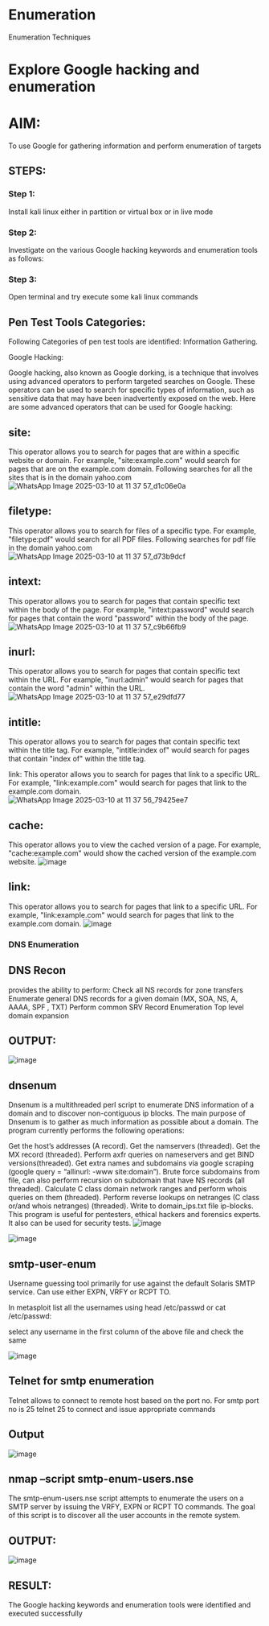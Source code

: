 # Enumeration
Enumeration Techniques

# Explore Google hacking and enumeration 

# AIM:

To use Google for gathering information and perform enumeration of targets

## STEPS:

### Step 1:

Install kali linux either in partition or virtual box or in live mode

### Step 2:

Investigate on the various Google hacking keywords and enumeration tools as follows:


### Step 3:
Open terminal and try execute some kali linux commands

## Pen Test Tools Categories:  

Following Categories of pen test tools are identified:
Information Gathering.

Google Hacking:

Google hacking, also known as Google dorking, is a technique that involves using advanced operators to perform targeted searches on Google. These operators can be used to search for specific types of information, such as sensitive data that may have been inadvertently exposed on the web. Here are some advanced operators that can be used for Google hacking:

## site: 
This operator allows you to search for pages that are within a specific website or domain. For example, "site:example.com" would search for pages that are on the example.com domain.
Following searches for all the sites that is in the domain yahoo.com
![WhatsApp Image 2025-03-10 at 11 37 57_d1c06e0a](https://github.com/user-attachments/assets/0e1d33c0-7a87-4ead-b4b3-303c1e867c26)


## filetype: 
This operator allows you to search for files of a specific type. For example, "filetype:pdf" would search for all PDF files.
Following searches for pdf file in the domain yahoo.com
![WhatsApp Image 2025-03-10 at 11 37 57_d73b9dcf](https://github.com/user-attachments/assets/5c1026cf-9b6a-423c-9935-0b38ae9afee0)



## intext: 
This operator allows you to search for pages that contain specific text within the body of the page. For example, "intext:password" would search for pages that contain the word "password" within the body of the page.
![WhatsApp Image 2025-03-10 at 11 37 57_c9b66fb9](https://github.com/user-attachments/assets/2a3f06c0-1625-486e-a63e-93bf7601fcf2)



## inurl: 
This operator allows you to search for pages that contain specific text within the URL. For example, "inurl:admin" would search for pages that contain the word "admin" within the URL.
![WhatsApp Image 2025-03-10 at 11 37 57_e29dfd77](https://github.com/user-attachments/assets/93c34e18-f871-4413-92fd-7a50bd67de02)

## intitle: 
This operator allows you to search for pages that contain specific text within the title tag. For example, "intitle:index of" would search for pages that contain "index of" within the title tag.

link: This operator allows you to search for pages that link to a specific URL. For example, "link:example.com" would search for pages that link to the example.com domain.
![WhatsApp Image 2025-03-10 at 11 37 56_79425ee7](https://github.com/user-attachments/assets/440a074e-76c8-44bd-aba0-27de6f43ade7)

## cache: 
This operator allows you to view the cached version of a page. For example, "cache:example.com" would show the cached version of the example.com website.
![image](https://github.com/user-attachments/assets/2963d70f-51fb-4237-a072-aebaa615f5c1)

## link: 
This operator allows you to search for pages that link to a specific URL. For example, "link:example.com" would search for pages that link to the example.com domain.
![image](https://github.com/user-attachments/assets/ee290eec-b405-4dd6-a940-8838bef3f49d)

 
### DNS Enumeration

## DNS Recon
provides the ability to perform:
Check all NS records for zone transfers
Enumerate general DNS records for a given domain (MX, SOA, NS, A, AAAA, SPF , TXT)
Perform common SRV Record Enumeration
Top level domain expansion
## OUTPUT:

![image](https://github.com/user-attachments/assets/17ec8d06-3356-4df3-b793-0089d097ec13)






## dnsenum
Dnsenum is a multithreaded perl script to enumerate DNS information of a domain and to discover non-contiguous ip blocks. The main purpose of Dnsenum is to gather as much information as possible about a domain. The program currently performs the following operations:

Get the host’s addresses (A record).
Get the namservers (threaded).
Get the MX record (threaded).
Perform axfr queries on nameservers and get BIND versions(threaded).
Get extra names and subdomains via google scraping (google query = “allinurl: -www site:domain”).
Brute force subdomains from file, can also perform recursion on subdomain that have NS records (all threaded).
Calculate C class domain network ranges and perform whois queries on them (threaded).
Perform reverse lookups on netranges (C class or/and whois netranges) (threaded).
Write to domain_ips.txt file ip-blocks.
This program is useful for pentesters, ethical hackers and forensics experts. It also can be used for security tests.
![image](https://github.com/user-attachments/assets/0999c83d-95d2-4bf4-b762-6325e7e54acc)

![image](https://github.com/user-attachments/assets/3d0b9f54-7f2d-4830-9c1b-41cf366cc6ce)

## smtp-user-enum
Username guessing tool primarily for use against the default Solaris SMTP service. Can use either EXPN, VRFY or RCPT TO.


In metasploit list all the usernames using head /etc/passwd or cat /etc/passwd:

select any username in the first column of the above file and check the same

![image](https://github.com/user-attachments/assets/ca240ce7-0bc1-4b62-8b97-3e036195ffd0)

## Telnet for smtp enumeration
Telnet allows to connect to remote host based on the port no. For smtp port no is 25
telnet <host address> 25 to connect
and issue appropriate commands
  
## Output
 ![image](https://github.com/user-attachments/assets/0a48708c-fff2-4197-bdaa-d4022dc1843a)

  

## nmap –script smtp-enum-users.nse <hostname>

The smtp-enum-users.nse script attempts to enumerate the users on a SMTP server by issuing the VRFY, EXPN or RCPT TO commands. The goal of this script is to discover all the user accounts in the remote system.


## OUTPUT:

![image](https://github.com/user-attachments/assets/a2b10581-7b1a-4daf-9dd1-4119ca2caa30)

## RESULT:
The Google hacking keywords and enumeration tools were identified and executed successfully

